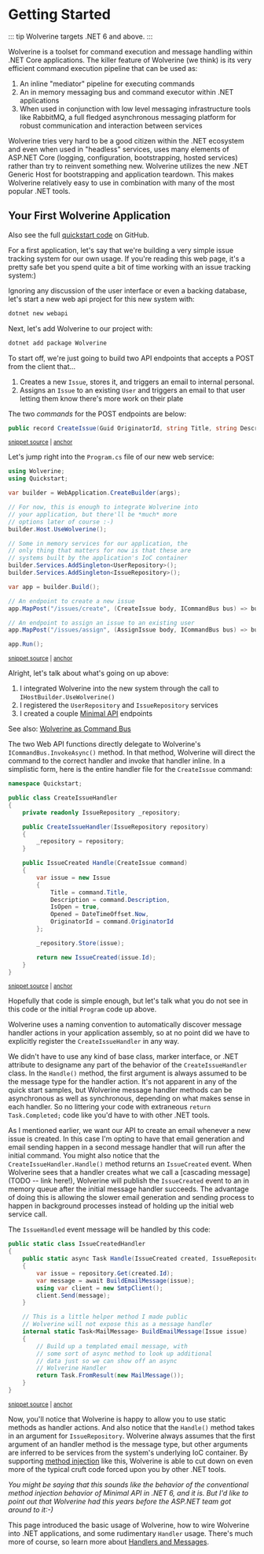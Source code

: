 # Getting Started

::: tip
Wolverine targets .NET 6 and above.
:::

Wolverine is a toolset for command execution and message handling within .NET Core applications.
The killer feature of Wolverine (we think) is its very efficient command execution pipeline that
can be used as:

1. An inline "mediator" pipeline for executing commands
2. An in memory messaging bus and command executor within .NET applications
3. When used in conjunction with low level messaging infrastructure tools like RabbitMQ, a full fledged asynchronous messaging platform for robust communication and interaction between services

Wolverine tries very hard to be a good citizen within the .NET ecosystem and even when used in
"headless" services, uses many elements of ASP.NET Core (logging, configuration, bootstrapping, hosted services)
rather than try to reinvent something new. Wolverine utilizes the new .NET Generic Host for bootstrapping and application teardown.
This makes Wolverine relatively easy to use in combination with many of the most popular .NET tools.

## Your First Wolverine Application

Also see the full [quickstart code](https://github.com/JasperFx/wolverine/tree/master/src/Samples/Quickstart) on GitHub.

For a first application, let's say that we're building a very simple issue tracking system for
our own usage. If you're reading this web page, it's a pretty safe bet you spend quite a bit of time
working with an issue tracking system:)

Ignoring any discussion of the user interface or even a backing database, let's
start a new web api project for this new system with:

```bash
dotnet new webapi
```
Next, let's add Wolverine to our project with:

```bash
dotnet add package Wolverine
```

To start off, we're just going to build two API endpoints that accepts
a POST from the client that...

1. Creates a new `Issue`, stores it, and triggers an email to internal personal.
2. Assigns an `Issue` to an existing `User` and triggers an email to that user letting them know there's more work on their plate

The two *commands* for the POST endpoints are below:

<!-- snippet: sample_Quickstart_commands -->
<a id='snippet-sample_quickstart_commands'></a>
```cs
public record CreateIssue(Guid OriginatorId, string Title, string Description);
```
<sup><a href='https://github.com/JasperFx/alba/blob/master/src/Samples/Quickstart/CreateIssue.cs#L3-L7' title='Snippet source file'>snippet source</a> | <a href='#snippet-sample_quickstart_commands' title='Start of snippet'>anchor</a></sup>
<!-- endSnippet -->

Let's jump right into the `Program.cs` file of our new web service:

<!-- snippet: sample_Quickstart_Program -->
<a id='snippet-sample_quickstart_program'></a>
```cs
using Wolverine;
using Quickstart;

var builder = WebApplication.CreateBuilder(args);

// For now, this is enough to integrate Wolverine into
// your application, but there'll be *much* more
// options later of course :-)
builder.Host.UseWolverine();

// Some in memory services for our application, the
// only thing that matters for now is that these are
// systems built by the application's IoC container
builder.Services.AddSingleton<UserRepository>();
builder.Services.AddSingleton<IssueRepository>();

var app = builder.Build();

// An endpoint to create a new issue
app.MapPost("/issues/create", (CreateIssue body, ICommandBus bus) => bus.InvokeAsync(body));

// An endpoint to assign an issue to an existing user
app.MapPost("/issues/assign", (AssignIssue body, ICommandBus bus) => bus.InvokeAsync(body));

app.Run();
```
<sup><a href='https://github.com/JasperFx/alba/blob/master/src/Samples/Quickstart/Program.cs#L1-L30' title='Snippet source file'>snippet source</a> | <a href='#snippet-sample_quickstart_program' title='Start of snippet'>anchor</a></sup>
<!-- endSnippet -->

Alright, let's talk about what's going on up above:

1. I integrated Wolverine into the new system through the call to `IHostBuilder.UseWolverine()`
2. I registered the `UserRepository` and `IssueRepository` services
3. I created a couple [Minimal API](https://docs.microsoft.com/en-us/aspnet/core/fundamentals/minimal-apis?view=aspnetcore-6.0) endpoints

See also: [Wolverine as Command Bus](/guide/in-memory-bus)

The two Web API functions directly delegate to Wolverine's `ICommandBus.InvokeAsync()` method.
In that method, Wolverine will direct the command to the correct handler and invoke that handler
inline. In a simplistic form, here is the entire handler file for the `CreateIssue`
command:

<!-- snippet: sample_Quickstart_CreateIssueHandler -->
<a id='snippet-sample_quickstart_createissuehandler'></a>
```cs
namespace Quickstart;

public class CreateIssueHandler
{
    private readonly IssueRepository _repository;

    public CreateIssueHandler(IssueRepository repository)
    {
        _repository = repository;
    }

    public IssueCreated Handle(CreateIssue command)
    {
        var issue = new Issue
        {
            Title = command.Title,
            Description = command.Description,
            IsOpen = true,
            Opened = DateTimeOffset.Now,
            OriginatorId = command.OriginatorId
        };

        _repository.Store(issue);

        return new IssueCreated(issue.Id);
    }
}
```
<sup><a href='https://github.com/JasperFx/alba/blob/master/src/Samples/Quickstart/CreateIssueHandler.cs#L1-L31' title='Snippet source file'>snippet source</a> | <a href='#snippet-sample_quickstart_createissuehandler' title='Start of snippet'>anchor</a></sup>
<!-- endSnippet -->

Hopefully that code is simple enough, but let's talk what you do not see in this code or
the initial `Program` code up above.

Wolverine uses a naming convention to automatically discover message handler actions in your
application assembly, so at no point did we have to explicitly register the
`CreateIssueHandler` in any way.

We didn't have to use any kind of base class, marker interface, or .NET attribute to designame
any part of the behavior of the `CreateIssueHandler` class. In the `Handle()` method, the
first argument is always assumed to be the message type for the handler action. It's not apparent
in any of the quick start samples, but Wolverine message handler methods can be asynchronous as
well as synchronous, depending on what makes sense in each handler. So no littering your code
with extraneous `return Task.Completed;` code like you'd have to with other .NET tools.

As I mentioned earlier, we want our API to create an email whenever a new issue is created. In
this case I'm opting to have that email generation and email sending happen in a second
message handler that will run after the initial command. You might also notice that the `CreateIssueHandler.Handle()` method returns an `IssueCreated` event.
When Wolverine sees that a handler creates what we call a [cascading message](TODO -- link here!), Wolverine will
publish the `IssueCreated` event to an in memory
queue after the initial message handler succeeds. The advantage of doing this is allowing the
slower email generation and sending process to happen in background processes instead of holding up
the initial web service call.

The `IssueHandled` event message will be handled by this code:

<!-- snippet: sample_Quickstart_IssueCreatedHandler -->
<a id='snippet-sample_quickstart_issuecreatedhandler'></a>
```cs
public static class IssueCreatedHandler
{
    public static async Task Handle(IssueCreated created, IssueRepository repository)
    {
        var issue = repository.Get(created.Id);
        var message = await BuildEmailMessage(issue);
        using var client = new SmtpClient();
        client.Send(message);
    }

    // This is a little helper method I made public
    // Wolverine will not expose this as a message handler
    internal static Task<MailMessage> BuildEmailMessage(Issue issue)
    {
        // Build up a templated email message, with
        // some sort of async method to look up additional
        // data just so we can show off an async
        // Wolverine Handler
        return Task.FromResult(new MailMessage());
    }
}
```
<sup><a href='https://github.com/JasperFx/alba/blob/master/src/Samples/Quickstart/IssueCreatedHandler.cs#L5-L29' title='Snippet source file'>snippet source</a> | <a href='#snippet-sample_quickstart_issuecreatedhandler' title='Start of snippet'>anchor</a></sup>
<!-- endSnippet -->

Now, you'll notice that Wolverine is happy to allow you to use static methods as
handler actions. And also notice that the `Handle()` method takes in an argument
for `IssueRepository`. Wolverine always assumes that the first argument of an handler
method is the message type, but other arguments are inferred to be services from the
system's underlying IoC container. By supporting [method injection](https://betterprogramming.pub/the-3-types-of-dependency-injection-141b40d2cebc) like this, Wolverine
is able to cut down on even more of the typical cruft code forced upon you by other .NET tools.

*You might be saying that this sounds like the behavior of the conventional method injection
behavior of Minimal API in .NET 6, and it is. But I'd like to point out that Wolverine had this
years before the ASP.NET team got around to it:-)*

This page introduced the basic usage of Wolverine, how to wire Wolverine
into .NET applications, and some rudimentary `Handler` usage. There's much more
of course, so learn more about [Handlers and Messages](/guide/messages/).
